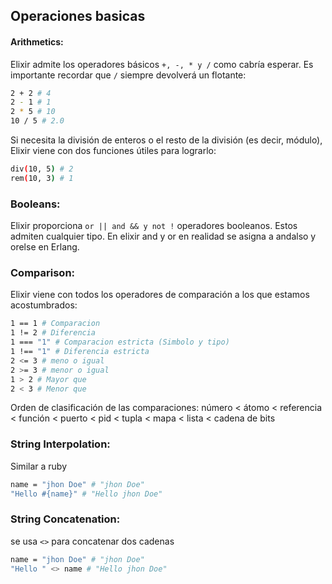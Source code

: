 ## Operaciones basicas

#### Arithmetics:

Elixir admite los operadores básicos `+, -, * y /` como cabría esperar. Es importante recordar que `/` siempre devolverá un flotante:

```sh { name= mimeType=text/plain }
2 + 2 # 4
2 - 1 # 1
2 * 5 # 10
10 / 5 # 2.0
```

Si necesita la división de enteros o el resto de la división (es decir, módulo), Elixir viene con dos funciones útiles para lograrlo:

```sh
div(10, 5) # 2
rem(10, 3) # 1
```

### Booleans:

Elixir proporciona `or || and && y not !` operadores booleanos. Estos admiten cualquier tipo. En elixir and y or en realidad se asigna a andalso y orelse en Erlang.

### Comparison:

Elixir viene con todos los operadores de comparación a los que estamos acostumbrados:

```sh
1 == 1 # Comparacion
1 != 2 # Diferencia
1 === "1" # Comparacion estricta (Simbolo y tipo)
1 !== "1" # Diferencia estricta
2 <= 3 # meno o igual
2 >= 3 # menor o igual
1 > 2 # Mayor que
2 < 3 # Menor que
```

Orden de clasificación de las comparaciones:
número < átomo < referencia < función < puerto < pid < tupla < mapa < lista < cadena de bits

### String Interpolation:

Similar a ruby

```sh
name = "jhon Doe" # "jhon Doe"
"Hello #{name}" # "Hello jhon Doe"
```

### String Concatenation: 
se usa ```<>``` para concatenar dos cadenas

```sh
name = "jhon Doe" # "jhon Doe"
"Hello " <> name # "Hello jhon Doe"
```
